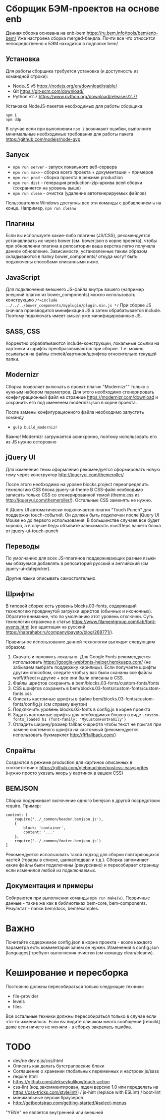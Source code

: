 # Сборщик БЭМ-проектов на основе enb
Данная сборка основана на enb-bem https://ru.bem.info/tools/bem/enb-bem/
Уже настроена сборка merged-бандла. Почти все что относится непосредственно к БЭМ находится в подпапке bem/


## Установка

Для работы сборщика требуется установка (и доступность из командной строки):

- NodeJS v5 https://nodejs.org/en/download/stable/
- Git https://git-scm.com/download/
- Python v2.7 https://www.python.org/download/releases/2.7/


Установка NodeJS-пакетов необходимых для работы сборщика:
```
npm i
npm ddp
```

В случае если при выполнении `npm i` возникают ошибки, выполните минимальные необходимые требования для работы пакета https://github.com/nodejs/node-gyp


## Запуск
- `npm run server` - запуск локального веб-сервера
- `npm run make` - сборка всего проекта + документации + примеров
- `npm run prod` - сборка проекта в режиме production
- `npm run dist` - генерация production-zip-архива всей сборки (сохраняется на уровень выше)
- `npm run clean` - очистка (удаление автогенерируемых файлов)

Пользователям Windows доступны все эти команды с добавлением `w` на конце. Например, `npm run cleanw`


## Плагины

Если вы используете какие-либо плагины (JS/CSS), рекомендуется устанавливать их через bower (см. bower.json в корне проекта), чтобы при обновлении плагина в репозитории ваша верстка легко получала данное обновление.
Зависимости, установленные таким образом складываются в папку bower_components/ откуда могут быть подключены способами описанными ниже.


## JavaScript
Для подключения внешнего JS-файла внутрь вашего (например внешний плагин из bower_components) можно использовать конструкцию `/*=include ../../../bower_components/myplugin/plugin.min.js */`
При сборке JS сначала производится минификация JS а затем обрабатывается include. Поэтому подключать имеет смысл уже минифицированные JS.


## SASS, CSS
Корректно обрабатываются include-конструкции, локальные ссылки на картинки и шрифты преобразовываются при сборке. Т.е. можно ссылаться на файлы стилей/картинок/шрифтов относительно текущей папки.


## Modernizr
Cборка позволяет включать в проект плагин "Modernizr"" только с нужным набором параметров. Для этого необходимо сгенерировать конфигурационный файл на странице https://modernizr.com/download и сохранить его под имененем modernizr.json в корне проекта.

После замены конфигурационного файла необходимо запустить команду
- `gulp build_modernizr`

Важно! Modernizr загружается асинхронно, поэтому использовать его из JS нужно осторожно


## jQuery UI
Для изменения темы оформления рекомендуется сформировать новую тему через конструктор http://jqueryui.com/themeroller/

После этого необходимо на уровне blocks.project переопределить технологию CSS блока jquery-ui-theme
В CSS-файл необходимо записать только CSS со сгенерированной темой (theme.css из http://jqueryui.com/themeroller/).
Остальные CSS заменять не нужно.

К jQuery UI автоматически подключается плагин "Touch Punch" для поддержки touch-событий. Он должен быть подключен после jQuery UI Mouse но до первого использования. В большинстве случаев все будет хорошо, а в случае беды объявите зависимость mustDeps вашего блока от jquery-ui-touch-punch


## Переводы
По умолчанию для всех JS-плагинов поддерживающих разные языки мы обязуемся добавлять в репозиторий русский и английский (см
jquery-ui-datepicker).

Другие языки описывать самостоятельно.


## Шрифты
В типовой сборке есть уровень blocks.03-fonts, содержащий технологию провдинутой загрузки шрифтов (обычных и иконочных). Обратите внимание, что по умолчанию этот уровень отключен.
Суть технологии отражена в статье https://www.filamentgroup.com/lab/font-events.html (ее адаптация на русский https://habrahabr.ru/company/paysto/blog/268771/).

Правильное использование данной технологии выглядит следующим образом:
1. Скачать и положить локально. Для Google Fonts рекомендуется использовать https://google-webfonts-helper.herokuapp.com/ (не забываем выбрать поддержку кирилицы). Если получаете шрифты другим способом, следите чтобы у вас были скачаны все файлы woff/ttf/eot и другие + все они были описаны в CSS.
2. Файлы шрифтов сохранить в bem/blocks.03-fonts/custom-fonts/fonts
3. CSS шрифтов сохранить в bem/blocks.03-fonts/custom-fonts/custom-fonts.css
3. Описать кастомные шрифты в файле bem/blocks.03-fonts/custom-fonts/config.js (см справку внутри)
4. Подключить уровень blocks.03-fonts в config.js в корне проекта
5. Задать кастомные шрифты для необходимых блоков в виде `.custom-fonts_loaded h1 {font-family: 'MyCustomFontFamily'}`
6. Отладить ширину/размер fallback-шрифта чтобы текст не прыгал при замене системного шрифта на кастомный (рекомендуется использовать букмарклет http://ffffallback.com/)


## Спрайты
Создаются в режиме production для картинок описанных в соответствии с https://github.com/glebmachine/postcss-easysprites (нужно просто указать якорь у картинок в вашем CSS)


## BEMJSON
Сборка подерживает включение одного bemjson в другой посредством require. Пример:
```
content: [
    require('../_common/header.bemjson.js'),
    {
        block: 'container',
        content: '...'
    },
    require('../_common/footer.bemjson.js')
]
```

Рекомендуется использовать такой подход для сборки повторяющихся частей (товары в списке, шапка/подвал и т.д.).
Сборка запоминает какие файлы были подключены (рекурсивно) и пересобирает страницу если изменился любой из подключаемых.


## Документация и примеры
Собираются при выполнении команды `npm run make(w)`. Первичные данные - такие же как в библиотеках bem-core, bem-components.
Результат - папки  bem/docs, bem/examples.


# Важно
Почитайте содержимое config.json в корне проекта - возле каждого параметра есть комментарий зачем он нужен.
Изменения в config.json [languages] требуют выполнения очистки (см команду clean/cleanw).


# Кеширование и пересборка
Постоянно должны пересобираться только следующие техники:
- file-provider
- levels
- files

Все остальные техники должны пересобираться только в случае если что-то изменилось. Если вы видите слишком много сообщений [rebuild] даже если ничего не меняли - в сборку закралась ошибка.



# TODO
- dev/не dev в js/css/html
- Описать как делать бутстраповские блоки
- Соглашение о хранении глобальных переменных и настроек js/sass
- require html
- https://github.com/alekseykulikov/touch-action
- css-lint (код закомментирован, ждем версию 1.0 или переделать на https://css-tricks.com/stylelint/) / js-hint (replace with ESLint) / boot-lint
- минимальные версии браузеров
- http://getbootstrap.com/getting-started/#select-menus

"YENV" не является внутренней или внешней
